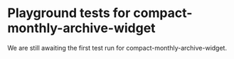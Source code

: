 # Playground tests for compact-monthly-archive-widget
We are still awaiting the first test run for compact-monthly-archive-widget.
